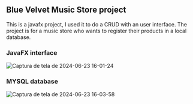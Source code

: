 ## Blue Velvet Music Store project
This is a javafx project, I used it to do a CRUD with an user interface.
The project is for a music store who wants to register their products in a local database.

### JavaFX interface
![Captura de tela de 2024-06-23 16-01-24](https://github.com/medinastr/music-store-project/assets/135469926/9ab81bfe-7317-4288-85ff-98532f2ff35b)

### MYSQL database
![Captura de tela de 2024-06-23 16-03-58](https://github.com/medinastr/music-store-project/assets/135469926/f4352dbb-5d1f-4376-ad02-115e2b88f66a)